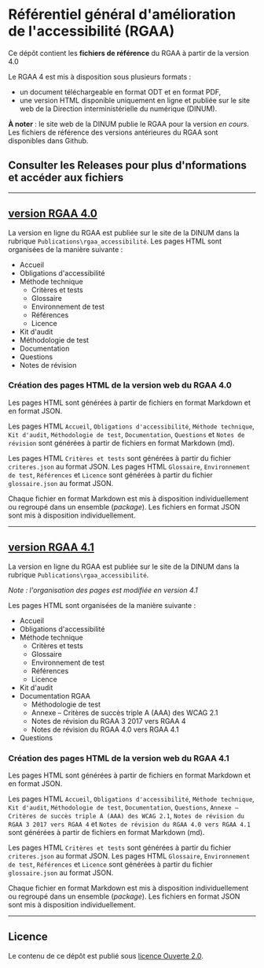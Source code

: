 # Référentiel général d'amélioration de l'accessibilité (RGAA)

Ce dépôt contient les __fichiers de référence__ du RGAA à partir de la version 4.0

Le RGAA 4 est mis à disposition sous plusieurs formats :
* un document téléchargeable en format ODT et en format PDF,
* une version HTML disponible uniquement en ligne et publiée sur le site web de la Direction interministérielle du numérique (DINUM).

__À noter__ : le site web de la DINUM publie le RGAA pour la version _en cours_. 
Les fichiers de référence des versions antérieures du RGAA sont disponibles dans Github.

## Consulter les Releases pour plus d'nformations et accéder aux fichiers

*****************

## [version RGAA 4.0](https://github.com/DISIC/RGAA/releases/tag/v4.0)

La version en ligne du RGAA est publiée sur le site de la DINUM dans la rubrique `Publications\rgaa_accessibilité`.
Les pages HTML sont organisées de la manière suivante :
* Accueil
* Obligations d'accessibilité
* Méthode technique
  * Critères et tests
  * Glossaire
  * Environnement de test
  * Références
  * Licence
* Kit d'audit
* Méthodologie de test
* Documentation
* Questions
* Notes de révision

### Création des pages HTML de la version web du RGAA 4.0
Les pages HTML sont générées à partir de fichiers en format Markdown et en format JSON.

Les pages HTML `Accueil`, `Obligations d'accessibilité`, `Méthode technique`, `Kit d'audit`, `Méthodologie de test`, `Documentation`, `Questions` et `Notes de révision` sont générées à partir de fichiers en format Markdown (md).

Les pages HTML `Critères et tests` sont générées à partir du fichier `criteres.json` au format JSON.
Les pages HTML `Glossaire`, `Environnement de test`, `Références` et `Licence` sont générées à partir du fichier `glossaire.json` au format JSON.

Chaque fichier en format Markdown est mis à disposition individuellement ou regroupé dans un ensemble (_package_).
Les fichiers en format JSON sont mis à disposition individuellement.

********************

## [version RGAA 4.1](https://github.com/DISIC/RGAA/releases/tag/v4.1)

La version en ligne du RGAA est publiée sur le site de la DINUM dans la rubrique `Publications\rgaa_accessibilité`.

_Note : l'organisation des pages est modifiée en version 4.1_

Les pages HTML sont organisées de la manière suivante :
* Accueil
* Obligations d'accessibilité
* Méthode technique
  * Critères et tests
  * Glossaire
  * Environnement de test
  * Références
  * Licence
* Kit d'audit
* Documentation RGAA
  * Méthodologie de test
  * Annexe – Critères de succès triple A (AAA) des WCAG 2.1
  * Notes de révision du RGAA 3 2017 vers RGAA 4
  * Notes de révision du RGAA 4.0 vers RGAA 4.1
* Questions

### Création des pages HTML de la version web du RGAA 4.1
Les pages HTML sont générées à partir de fichiers en format Markdown et en format JSON.

Les pages HTML `Accueil`, `Obligations d'accessibilité`, `Méthode technique`, `Kit d'audit`, `Méthodologie de test`, `Documentation`, `Questions`, `Annexe – Critères de succès triple A (AAA) des WCAG 2.1`, `Notes de révision du RGAA 3 2017 vers RGAA 4` et `Notes de révision du RGAA 4.0 vers RGAA 4.1` sont générées à partir de fichiers en format Markdown (md).

Les pages HTML `Critères et tests` sont générées à partir du fichier `criteres.json` au format JSON.
Les pages HTML `Glossaire`, `Environnement de test`, `Références` et `Licence` sont générées à partir du fichier `glossaire.json` au format JSON.

Chaque fichier en format Markdown est mis à disposition individuellement ou regroupé dans un ensemble (_package_).
Les fichiers en format JSON sont mis à disposition individuellement.

********************

## Licence

Le contenu de ce dépôt est publié sous [licence Ouverte 2.0](LICENSE.md).
